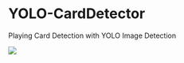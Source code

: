# YOLO-CardDetector
Playing Card Detection with YOLO Image Detection

[![](https://github.com/Nick-Vazquez/YOLO-CardDetector/workflows/Code%20Linter/badge.svg)](https://github.com/marketplace/actions/super-linter)
